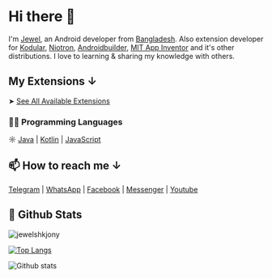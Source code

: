 # Hi there 👋
I'm <a href="https://fb.com/jewelshkjony" target="_blank">Jewel</a>, an Android developer from <a href="https://www.google.com/maps/d/viewer?mid=1uqIMEpQ95Gk-80-q9CMiU-qtjuw&hl=en_US&ll=22.71941324417571%2C91.59988509969561&z=7" target="_blank">Bangladesh</a>. Also extension developer for <a href="https://www.kodular.io/" target="_blank">Kodular</a>, <a href="https://niotron.com/" target="_blank">Niotron</a>, <a href="https://androidbuilder.in/" target="_blank">Androidbuilder</a>, <a href="https://appinventor.mit.edu/" target="_blank">MIT App Inventor</a> and it's other distributions. I love to learning & sharing my knowledge with others.

## My Extensions ↓
➤ <a href="https://buymeacoffee.com/jewelshkjony/extras" target="_blank">See All Available Extensions</a>

### 👨‍💻 Programming Languages
☼ <a href="https://en.m.wikipedia.org/wiki/Java_(programming_language)" target="_blank">Java</a> | <a href="https://en.m.wikipedia.org/wiki/Kotlin_(programming_language)" target="_blank">Kotlin</a> | <a href="https://en.wikipedia.org/wiki/JavaScript" target="_blank">JavaScript</a>

## 📫 How to reach me ↓
<a href="https://t.me/jewelshkjony" target="_blank">Telegram</a> | <a href="https://wa.me/8801775668913" target="_blank">WhatsApp</a> | <a href="https://fb.com/jewelshkjony" target="_blank">Facebook</a> | <a href="https://m.me/jewelshkjony" target="_blank">Messenger</a> | <a href="https://m.youtube.com/c/JewelShikderJony?sub_confirmation=1" target="_blank">Youtube</a>

## 🥇 Github Stats
<p align=left> <img src="https://komarev.com/ghpvc?username=jewelshkjony" alt="jewelshkjony" /> </p>

[![Top Langs](https://github-readme-stats.vercel.app/api/top-langs/?username=jewelshkjony&layout=compact)](https://github.com/jewelshkjony?tab=repositories)

![Github stats](https://github-readme-stats.vercel.app/api?username=jewelshkjony&show_icons=true&include_all_commits=true)

